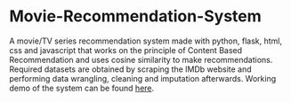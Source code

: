 # Movie-Recommendation-System
A movie/TV series recommendation system made with python, flask, html, css and javascript that works on the principle of Content Based Recommendation and uses cosine similarity to make recommendations. Required datasets are obtained by scraping the IMDb website and performing data wrangling, cleaning and imputation afterwards. Working demo of the system can be found [here](mdutta.pythonanywhere.com).
